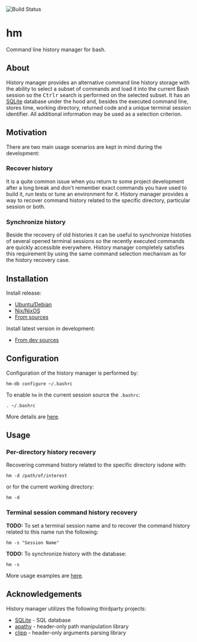 ![Build Status](https://travis-ci.com/dkolmakov/hm.svg?branch=master)

# hm
Command line history manager for bash. 

## About
History manager provides an alternative command line history storage with the ability to select a subset of commands and load it into the current Bash session so the <kbd>Ctrl</kbd><kbd>r</kbd> search is performed on the selected subset. It has an [SQLite](https://www.sqlite.org) database under the hood and, besides the executed command line, stores time, working directory, returned code and a unique terminal session identifier. All additional information may be used as a selection criterion.

## Motivation

There are two main usage scenarios are kept in mind during the development:

### Recover history

It is a quite common issue when you return to some project development after a long break and don't remember exact commands you have used to build it, run tests or tune an environment for it. History manager provides a way to recover command history related to the specific directory, particular session or both.

### Synchronize history

Beside the recovery of old histories it can be useful to synchronize histoties of several opened terminal sessions so the recently executed commands are quickly accessible everywhere. History manager completely satisfies this requirement by using the same command selection mechanism as for the history recovery case. 

## Installation

Install release:
- [Ubuntu/Debian](docs/installation.md#ubuntudebian)
- [Nix/NixOS](docs/installation.md#nixnixos)
- [From sources](docs/installation.md#from-sources)

Install latest version in development: 
- [From dev sources](docs/installation.md#from-dev-sources)

## Configuration

Configuration of the history manager is performed by:

```Shell
hm-db configure ~/.bashrc
```
To enable `hm` in the current session source the `.bashrc`:

```Shell
. ~/.bashrc
```

More details are [here](docs/configuration.md).

## Usage

### Per-directory history recovery

Recovering command history related to the specific directory isdone with:

```Shell
hm -d /path/of/interest
```
or for the current working directory:

```Shell
hm -d
```

### Terminal session command history recovery

**TODO:** To set a terminal session name and to recover the command history related to this name run the following:
```Shell
hm -s "Session Name"
```

**TODO:** To synchronize history with the database:
```Shell
hm -s
```

More usage examples are [here](docs/usage.md).

## Acknowledgements

History manager utilizes the following thirdparty projects:
- [SQLite](https://www.sqlite.org) - SQL database
- [apathy](https://github.com/dlecocq/apathy) - header-only path manipulation library
- [clipp](https://github.com/muellan/clipp) - header-only arguments parsing library


